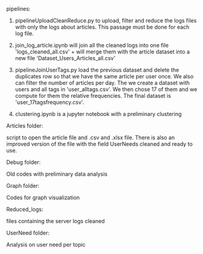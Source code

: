 pipelines:

1. pipelineUploadCleanReduce.py to upload, filter and reduce the logs files with only the logs about articles.
This passage must be done for each log file.

2. join_log_article.ipynb will join all the cleaned logs into one file 'logs_cleaned_all.csv' + will merge them with the article dataset
into a new file 'Dataset_Users_Articles_all.csv'

3. pipelineJoinUserTags.py load the previous dataset and delete the duplicates row so that we have the same article per user once.
We also can filter the number of articles per day. The we create a dataset with users and all tags in 'user_alltags.csv'.
We then chose 17 of them and we compute for them the relative frequencies. The final dataset is 'user_17tagsfrequency.csv'.

4. clustering.ipynb is a jupyter notebook with a preliminary clustering

Articles folder:

script to open the article file and .csv and .xlsx file. 
There is also an improved version of the file with the field UserNeeds cleaned and ready to use.

Debug folder:

Old codes with preliminary data analysis

Graph folder:

Codes for graph visualization

Reduced_logs:

files containing the server logs cleaned

UserNeed folder:

Analysis on user need per topic 
